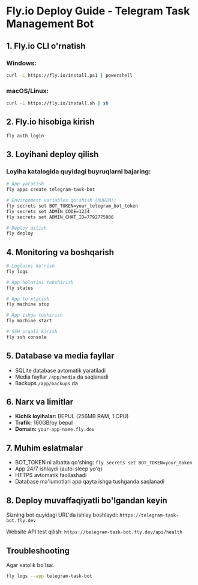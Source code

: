 # Fly.io Deploy Guide - Telegram Task Management Bot

## 1. Fly.io CLI o'rnatish

### Windows:
```bash
curl -L https://fly.io/install.ps1 | powershell
```

### macOS/Linux:
```bash
curl -L https://fly.io/install.sh | sh
```

## 2. Fly.io hisobiga kirish

```bash
fly auth login
```

## 3. Loyihani deploy qilish

### Loyiha katalogida quyidagi buyruqlarni bajaring:

```bash
# App yaratish
fly apps create telegram-task-bot

# Environment variables qo'shish (MUHIM!)
fly secrets set BOT_TOKEN=your_telegram_bot_token
fly secrets set ADMIN_CODE=1234
fly secrets set ADMIN_CHAT_ID=7792775986

# Deploy qilish
fly deploy
```

## 4. Monitoring va boshqarish

```bash
# Loglarni ko'rish
fly logs

# App holatini tekshirish  
fly status

# App to'xtatish
fly machine stop

# App ishga tushirish
fly machine start

# SSH orqali kirish
fly ssh console
```

## 5. Database va media fayllar

- SQLite database avtomatik yaratiladi
- Media fayllar `/app/media` da saqlanadi
- Backups `/app/backups` da

## 6. Narx va limitlar

- **Kichik loyihalar:** BEPUL (256MB RAM, 1 CPU)
- **Trafik:** 160GB/oy bepul
- **Domain:** `your-app-name.fly.dev`

## 7. Muhim eslatmalar

- BOT_TOKEN ni albatta qo'shing: `fly secrets set BOT_TOKEN=your_token`
- App 24/7 ishlaydi (auto-sleep yo'q)
- HTTPS avtomatik faollashadi
- Database ma'lumotlari app qayta ishga tushganda saqlanadi

## 8. Deploy muvaffaqiyatli bo'lgandan keyin

Sizning bot quyidagi URL'da ishlay boshlaydi:
`https://telegram-task-bot.fly.dev`

Website API test qilish:
`https://telegram-task-bot.fly.dev/api/health`

## Troubleshooting

Agar xatolik bo'lsa:
```bash
fly logs --app telegram-task-bot
```